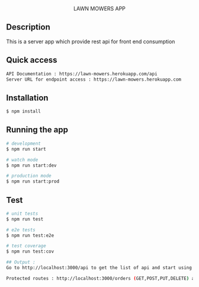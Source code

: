 <p align="center">
LAWN MOWERS APP</p>

## Description

This is a server app which provide rest api for front end consumption

## Quick access
```bash
API Documentation : https://lawn-mowers.herokuapp.com/api
Server URL for endpoint access : https://lawn-mowers.herokuapp.com
```

## Installation

```bash
$ npm install
```

## Running the app

```bash
# development
$ npm run start

# watch mode
$ npm run start:dev

# production mode
$ npm run start:prod
```

## Test

```bash
# unit tests
$ npm run test

# e2e tests
$ npm run test:e2e

# test coverage
$ npm run test:cov

## Output : 
Go to http://localhost:3000/api to get the list of api and start using it.

Protected routes : http://localhost:3000/orders (GET,POST,PUT,DELETE) are protected which uses JWT token for authorization
```



